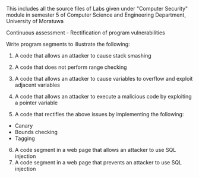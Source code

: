This includes all the source files of Labs given under "Computer Security" module in semester 5 of Computer Science and Engineering Department, University of Moratuwa

Continuous assessment - Rectification of program vulnerabilities 

Write program segments to illustrate the following:

1. A code that allows an attacker to cause stack smashing

2. A code that does not perform range checking
3. A code that allows an attacker to cause variables to overflow and exploit adjacent variables
4. A code that allows an attacker to execute a malicious code by exploiting a pointer variable
5. A code that rectifies the above issues by implementing the following:
* Canary
* Bounds checking
* Tagging
6. A code segment in a web page that allows an attacker to use SQL injection
7. A code segment in a web page that prevents an attacker to use SQL injection